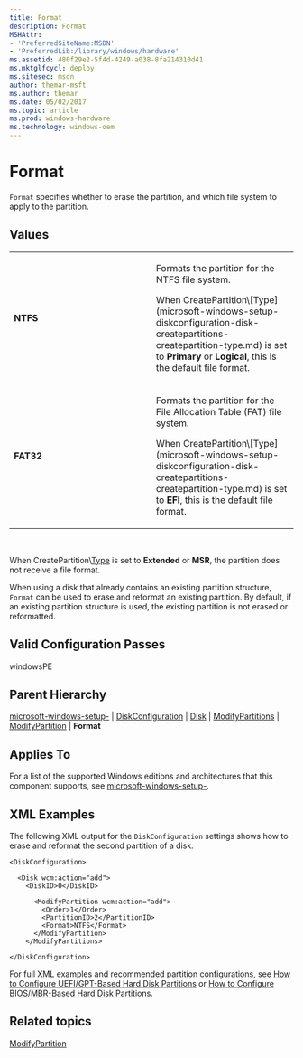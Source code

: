 ```yaml
---
title: Format
description: Format
MSHAttr:
- 'PreferredSiteName:MSDN'
- 'PreferredLib:/library/windows/hardware'
ms.assetid: 480f29e2-5f4d-4249-a038-8fa214310d41
ms.mktglfcycl: deploy
ms.sitesec: msdn
author: themar-msft
ms.author: themar
ms.date: 05/02/2017
ms.topic: article
ms.prod: windows-hardware
ms.technology: windows-oem
---
```


# Format


`Format` specifies whether to erase the partition, and which file system to apply to the partition.

## Values


<table>
<colgroup>
<col width="50%" />
<col width="50%" />
</colgroup>
<tbody>
<tr class="odd">
<td><p><strong>NTFS</strong></p></td>
<td><p>Formats the partition for the NTFS file system.</p>
<p>When CreatePartition\[Type](microsoft-windows-setup-diskconfiguration-disk-createpartitions-createpartition-type.md) is set to <strong>Primary</strong> or <strong>Logical</strong>, this is the default file format.</p></td>
</tr>
<tr class="even">
<td><p><strong>FAT32</strong></p></td>
<td><p>Formats the partition for the File Allocation Table (FAT) file system.</p>
<p>When CreatePartition\[Type](microsoft-windows-setup-diskconfiguration-disk-createpartitions-createpartition-type.md) is set to <strong>EFI</strong>, this is the default file format.</p></td>
</tr>
</tbody>
</table>

 

When CreatePartition\\[Type](microsoft-windows-setup-diskconfiguration-disk-createpartitions-createpartition-type.md) is set to **Extended** or **MSR**, the partition does not receive a file format.

When using a disk that already contains an existing partition structure, `Format` can be used to erase and reformat an existing partition. By default, if an existing partition structure is used, the existing partition is not erased or reformatted.

## Valid Configuration Passes


windowsPE

## Parent Hierarchy


[microsoft-windows-setup-](microsoft-windows-setup.md) | [DiskConfiguration](microsoft-windows-setup-diskconfiguration.md) | [Disk](microsoft-windows-setup-diskconfiguration-disk.md) | [ModifyPartitions](microsoft-windows-setup-diskconfiguration-disk-modifypartitions.md) | [ModifyPartition](microsoft-windows-setup-diskconfiguration-disk-modifypartitions-modifypartition.md) | **Format**

## Applies To


For a list of the supported Windows editions and architectures that this component supports, see [microsoft-windows-setup-](microsoft-windows-setup.md).

## XML Examples


The following XML output for the `DiskConfiguration` settings shows how to erase and reformat the second partition of a disk.

```
<DiskConfiguration>

  <Disk wcm:action="add">
    <DiskID>0</DiskID> 

      <ModifyPartition wcm:action="add">
        <Order>1</Order> 
        <PartitionID>2</PartitionID> 
        <Format>NTFS</Format> 
      </ModifyPartition>
    </ModifyPartitions>

</DiskConfiguration>
```

For full XML examples and recommended partition configurations, see [How to Configure UEFI/GPT-Based Hard Disk Partitions](http://go.microsoft.com/fwlink/?LinkId=214261) or [How to Configure BIOS/MBR-Based Hard Disk Partitions](http://go.microsoft.com/fwlink/?LinkId=214260).

## Related topics


[ModifyPartition](microsoft-windows-setup-diskconfiguration-disk-modifypartitions-modifypartition.md)

 

 







